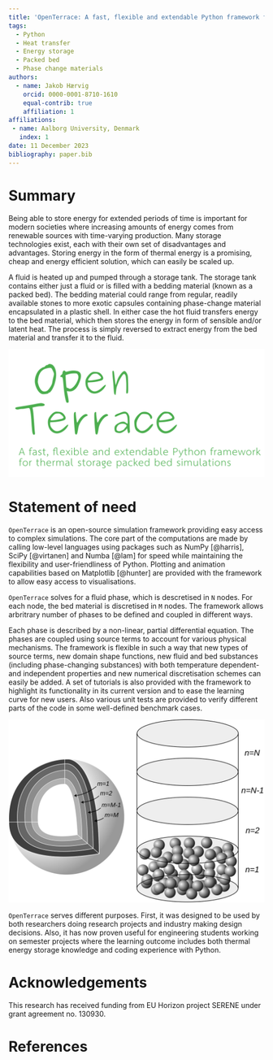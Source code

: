 ```yaml
---
title: 'OpenTerrace: A fast, flexible and extendable Python framework for thermal storage packed bed simulations'
tags:
  - Python
  - Heat transfer
  - Energy storage
  - Packed bed
  - Phase change materials
authors:
  - name: Jakob Hærvig
    orcid: 0000-0001-8710-1610
    equal-contrib: true
    affiliation: 1
affiliations:
 - name: Aalborg University, Denmark
   index: 1
date: 11 December 2023
bibliography: paper.bib
---
```


# Summary

Being able to store energy for extended periods of time is important for modern societies where increasing amounts of energy comes from renewable sources with time-varying production. Many storage technologies exist, each with their own set of disadvantages and advantages. Storing energy in the form of thermal energy is a promising, cheap and energy efficient solution, which can easily be scaled up.

A fluid is heated up and pumped through a storage tank. The storage tank contains either just a fluid or is filled with a bedding material (known as a packed bed). The bedding material could range from regular, readily available stones to more exotic capsules containing phase-change material encapsulated in a plastic shell. In either case the hot fluid transfers energy to the bed material, which then stores the energy in form of sensible and/or latent heat. The process is simply reversed to extract energy from the bed material and transfer it to the fluid.

![](../docs/_figures/logo-banner-paths-green.svg)

# Statement of need
`OpenTerrace` is an open-source simulation framework providing easy access to complex simulations. The core part of the computations are made by calling low-level languages using packages such as NumPy [@harris], SciPy [@virtanen] and  Numba [@lam] for speed while maintaining the flexibility and user-friendliness of Python. Plotting and animation capabilities based on Matplotlib [@hunter] are provided with the framework to allow easy access to visualisations.

`OpenTerrace` solves for a fluid phase, which is descretised in `N` nodes. For each node, the bed material is discretised in `M` nodes. The framework allows arbritrary number of phases to be defined and coupled in different ways.

Each phase is described by a non-linear, partial differential equation. The phases are coupled using source terms to account for various physical mechanisms. The framework is flexible in such a way that new types of source terms, new domain shape functions, new fluid and bed substances (including phase-changing substances) with both temperature dependent- and independent properties and new numerical discretisation schemes can easily be added. A set of tutorials is also provided with the framework to highlight its functionality in its current version and to ease the learning curve for new users. Also various unit tests are provided to verify different parts of the code in some well-defined benchmark cases.

![](../docs/_figures/schematic.svg)

`OpenTerrace` serves different purposes. First, it was designed to be used by both researchers doing research projects and industry making design decisions. Also, it has now proven useful for engineering students working on semester projects where the learning outcome includes both thermal energy storage knowledge and coding experience with Python.

# Acknowledgements

This research has received funding from EU Horizon project SERENE under grant agreement no. 130930.

# References
